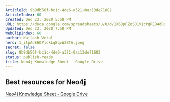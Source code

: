 ```yaml
---
ArticleId: 9b9db56f-bc1c-4de6-a321-0ac13de71682
ArticleIndex: 60
Created: Dec 23, 2020 5:58 PM
URL: https://docs.google.com/spreadsheets/u/0/d/1X6DpFZoS01V1crgRED4dRz2UkbiYR8FJMPf9xey9Lwc/htmlview
Updated: Dec 23, 2020 7:50 PM
WebClipIndex: 60
author: Kailash Vetal
hero: 1_itpAdE6O7ldkLqBqvW2ZTA.jpeg
secret: false
slug: 9b9db56f-bc1c-4de6-a321-0ac13de71682
status: publish-ready
title: Neo4j Knowledge Sheet - Google Drive
---
```

## Best resources for Neo4j

[Neo4j Knowledge Sheet - Google Drive](https://docs.google.com/spreadsheets/u/0/d/1X6DpFZoS01V1crgRED4dRz2UkbiYR8FJMPf9xey9Lwc/htmlview)
